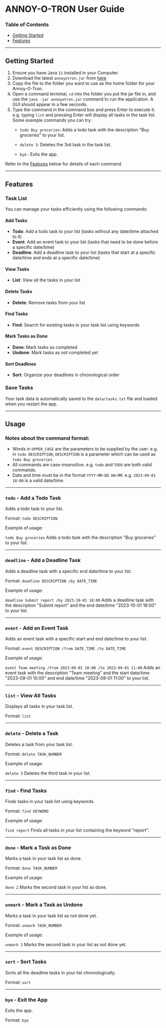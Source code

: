 # ANNOY-O-TRON User Guide

### Table of Contents
- [Getting Started](#getting-started)
- [Features](#features)

---
## Getting Started
1. Ensure you have Java `11` installed in your Computer.
2. Download the latest `annoyotron.jar` from [here](https://github.com/Darren159/ip/releases)
3. Copy the file to the folder you want to use as the home folder for your Annoy-O-Tron.
4. Open a command terminal, `cd` into the folder you put the jar file in, and use the `java -jar annoyotron.jar` command to run the application.
   A GUI should appear in a few seconds.
5. Type the command in the command box and press Enter to execute it. e.g. typing `list` and pressing Enter will display all tasks in the task list.
   Some example commands you can try:
   - `todo Buy groceries`: Adds a todo task with the description "Buy groceries" to your list.

   - `delete 3`: Deletes the 3rd task in the task list.

   - `bye` : Exits the app.

Refer to the [Features](#Features) below for details of each command.

---
## Features

### Task List

You can manage your tasks efficiently using the following commands:

#### Add Tasks
- **Todo**: Add a todo task to your list (tasks without any date/time attached to it)
- **Event**: Add an event task to your list (tasks that need to be done before a specific date/time)
- **Deadline**: Add a deadline task to your list (tasks that start at a specific date/time and ends at a specific date/time)

#### View Tasks
- **List**: View all the tasks in your list

#### Delete Tasks
- **Delete**: Remove tasks from your list

#### Find Tasks
- **Find**: Search for existing tasks in your task list using keywords

#### Mark Tasks as Done
- **Done**: Mark tasks as completed
- **Undone**: Mark tasks as not completed yet

#### Sort Deadlines
- **Sort**: Organize your deadlines in chronological order

### Save Tasks
Your task data is automatically saved to the `data/tasks.txt` file and loaded when you restart the app.

---
## Usage

### Notes about the command format:
- Words in `UPPER_CASE` are the parameters to be supplied by the user. e.g. in `todo DESCRIPTION`, `DESCRIPTION` is a parameter which can be used as `todo Buy groceries`.
- All commands are case-insensitive. e.g. `todo` and `TODO` are both valid commands.
- Date and time must be in the format `YYYY-MM-DD HH:MM`. e.g. `2023-09-01 18:00` is a valid date/time.

---



### `todo` - Add a Todo Task

Adds a todo task to your list.

Format: `todo DESCRIPTION`

Example of usage:

`todo Buy groceries` Adds a todo task with the description "Buy groceries" to your list.

---

### `deadline` - Add a Deadline Task

Adds a deadline task with a specific end date/time to your list.

Format: `deadline DESCRIPTION /by DATE_TIME`

Example of usage:

`deadline Submit report /by 2023-10-01 18:00` Adds a deadline task with the description "Submit report" and the end date/time "2023-10-01 18:00" to your list.

---

### `event` - Add an Event Task

Adds an event task with a specific start and end date/time to your list.

Format: `event DESCRIPTION /from DATE_TIME /to DATE_TIME`

Example of usage:

`event Team meeting /from 2023-09-01 10:00 /to 2023-09-01 11:00` Adds an event task with the description "Team meeting" and the start date/time "2023-09-01 10:00" and end date/time "2023-09-01 11:00" to your list. 

---
### `list` - View All Tasks

Displays all tasks in your task list.

Format: `list`

---

### `delete` - Delete a Task

Deletes a task from your task list.

Format: `delete TASK_NUMBER`

Example of usage:

`delete 3` Deletes the third task in your list.

---

### `find` - Find Tasks

Finds tasks in your task list using keywords.

Format: `find KEYWORD`

Example of usage:

`find report` Finds all tasks in your list containing the keyword "report".

---

### `done` - Mark a Task as Done

Marks a task in your task list as done.

Format: `done TASK_NUMBER`

Example of usage:

`done 2` Marks the second task in your list as done.

---

### `unmark` - Mark a Task as Undone

Marks a task in your task list as not done yet.

Format: `unmark TASK_NUMBER`

Example of usage:

`unmark 2` Marks the second task in your list as not done yet.

---

### `sort` - Sort Tasks

Sorts all the deadline tasks in your list chronologically.

Format: `sort`

---

### `bye` - Exit the App

Exits the app.

Format: `bye`
